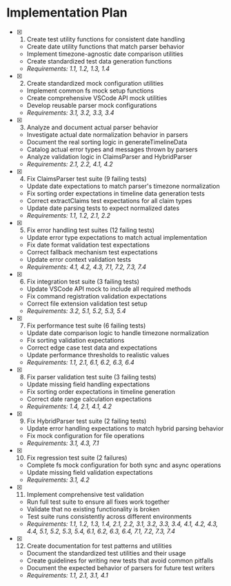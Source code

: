 # Implementation Plan

- [x] 1. Create test utility functions for consistent date handling

  - Create date utility functions that match parser behavior
  - Implement timezone-agnostic date comparison utilities
  - Create standardized test data generation functions
  - _Requirements: 1.1, 1.2, 1.3, 1.4_

- [x] 2. Create standardized mock configuration utilities

  - Implement common fs mock setup functions
  - Create comprehensive VSCode API mock utilities
  - Develop reusable parser mock configurations
  - _Requirements: 3.1, 3.2, 3.3, 3.4_

- [x] 3. Analyze and document actual parser behavior

  - Investigate actual date normalization behavior in parsers
  - Document the real sorting logic in generateTimelineData
  - Catalog actual error types and messages thrown by parsers
  - Analyze validation logic in ClaimsParser and HybridParser
  - _Requirements: 2.1, 2.2, 4.1, 4.2_

- [x] 4. Fix ClaimsParser test suite (9 failing tests)

  - Update date expectations to match parser's timezone normalization
  - Fix sorting order expectations in timeline data generation tests
  - Correct extractClaims test expectations for all claim types
  - Update date parsing tests to expect normalized dates
  - _Requirements: 1.1, 1.2, 2.1, 2.2_

- [x] 5. Fix error handling test suites (12 failing tests)

  - Update error type expectations to match actual implementation
  - Fix date format validation test expectations
  - Correct fallback mechanism test expectations
  - Update error context validation tests
  - _Requirements: 4.1, 4.2, 4.3, 7.1, 7.2, 7.3, 7.4_

- [x] 6. Fix integration test suite (3 failing tests)

  - Update VSCode API mock to include all required methods
  - Fix command registration validation expectations
  - Correct file extension validation test setup
  - _Requirements: 3.2, 5.1, 5.2, 5.3, 5.4_

- [x] 7. Fix performance test suite (6 failing tests)

  - Update date comparison logic to handle timezone normalization
  - Fix sorting validation expectations
  - Correct edge case test data and expectations
  - Update performance thresholds to realistic values
  - _Requirements: 1.1, 2.1, 6.1, 6.2, 6.3, 6.4_

- [x] 8. Fix parser validation test suite (3 failing tests)

  - Update missing field handling expectations
  - Fix sorting order expectations in timeline generation
  - Correct date range calculation expectations
  - _Requirements: 1.4, 2.1, 4.1, 4.2_

- [x] 9. Fix HybridParser test suite (2 failing tests)

  - Update error handling expectations to match hybrid parsing behavior
  - Fix mock configuration for file operations
  - _Requirements: 3.1, 4.3, 7.1_

- [x] 10. Fix regression test suite (2 failures)

  - Complete fs mock configuration for both sync and async operations
  - Update missing field validation expectations
  - _Requirements: 3.1, 4.2_

- [x] 11. Implement comprehensive test validation

  - Run full test suite to ensure all fixes work together
  - Validate that no existing functionality is broken
  - Test suite runs consistently across different environments
  - _Requirements: 1.1, 1.2, 1.3, 1.4, 2.1, 2.2, 3.1, 3.2, 3.3, 3.4, 4.1, 4.2, 4.3, 4.4, 5.1, 5.2, 5.3, 5.4, 6.1, 6.2, 6.3, 6.4, 7.1, 7.2, 7.3, 7.4_

- [x] 12. Create documentation for test patterns and utilities
  - Document the standardized test utilities and their usage
  - Create guidelines for writing new tests that avoid common pitfalls
  - Document the expected behavior of parsers for future test writers
  - _Requirements: 1.1, 2.1, 3.1, 4.1_
